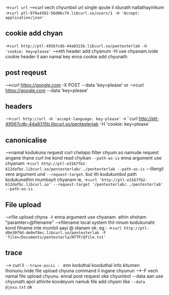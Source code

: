 ->`curl url`
-->curl vech chyumbol url single qoute il idunath nallathayirikum
->`curl ptl-979a4382-56d06c74.libcurl.so/users/1 -H 'Accept: application/json'`

## cookie add chyan
->`curl http://ptl-49567cdb-44a8315b.libcurl.so/pentesterlab -H 'cookie: key=please'`
-->eth header add chyanum -H  use chyanam.ivide cookie header il aan namal key enna cookie add chyunath

## post reqeust 
-->curl https://google.com -X POST --data 'key=please'      or
-->curl https://google.com --data 'key=please'


## headers
-->`curl http://url -H 'accept-language: key-please'`
->``curl http://ptl-49567cdb-44a8315b.libcurl.so/pentesterlab -H 'cookie: key=please`

## canonicalise
-->namal kodukuna request curl chelapo filter chyum.so namude request angane thane curl ine kond read chyikan `--path-as-is`  enna argument use chyanam 
->`curl http://ptl-e3167fb2-612dafbc.libcurl.so/pentesterlab/../pentesterlab --path-as-is`
--illengil vere argument und `--request-target`. but ith kodukumbol path kodukunathin mumbayit chyanam ie,
->`curl 'http://ptl-e3167fb2-612dafbc.libcurl.so' --request-target '/pentesterlab/../pentesterlab' --path-as-is`

## File upload
-->file upload chyna `-F`  enna argument use chyanam. athin shsham "paramter=@filename"
-->filename local system thil ninum kodukunaht kond filname inte mumbil aayi @ idanam ok. eg : 
->`curl http://ptl-d0e30f9d-de0ef8ec.libcurl.so/pentesterlab -F 'file=/Documents/pentesterla/HTTP/@file.txt'`


## trace
--> curl il `--trace-ascii - `  enn koduthal kooduthal info kitumen thonunu.ivide file upload chyuna command il ingane chyunun
-->-F vech namal file upload chyunu. ennal post request oke chyumbol --data aan use chyunath apol athinte koodeyum namuk file add chyam like `--data @josu.txt`  ok
